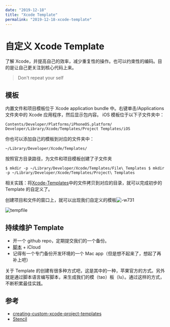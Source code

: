 ```yaml
---
date: "2019-12-18"
title: "Xcode Template"
permalink: "2019-12-18-xcode-template"
---
```


# 自定义 Xcode Template

了解 Xcode，并提高自己的效率，减少重复性的操作。也可以约束性的编码。目的是让自己更关注到核心代码上来。

> Don't repeat your self

## 模板

内置文件和项目模板位于 Xcode application bundle 中。右键单击/Applications 文件夹中的 Xcode 应用程序，然后显示包内容。 iOS 模板位于以下子文件夹中：

`Contents/Developer/Platforms/iPhoneOS.platform/ Developer/Library/Xcode/Templates/Project Templates/iOS`

你也可以添加自己的模板到对应的文件夹中：

`~/Library/Developer/Xcode/Templates/`

按照官方目录路径，为文件和项目模板创建了子文件夹

`$ mkdir -p ~/Library/Developer/Xcode/Templates/File\ Templates $ mkdir -p ~/Library/Developer/Xcode/Templates/Project\ Templates`

相关实践：将[Xcode-Templates](https://github.com/kharrison/Xcode-Templates)中的文件拷贝到对应的目录，就可以完成初步的 Template 的自定义了。

创建项目和文件的窗口上，就可以出现我们自定义的模板![-w731](media/15767398809697.png)

![tempfile](media/tempfile.png)

## 持续维护 Template

- 开一个 github repo，定期提交我们的一个备份。
- [脚本](https://github.com/0x11901/Scripts) + iCloud
- 记得有一个专门备份开发环境的一个 Mac app（但是想不起来了，想起了再补上吧）

关于 Template 的创建有很多种方式吧，这是其中的一种，苹果官方的方式。另外就是通过脚本语言编写脚本，来生成我们的模（tao）板（lu）。通过这样的方式，不断积累最佳实践。

## 参考

- [creating-custom-xcode-project-templates](https://useyourloaf.com/blog/creating-custom-xcode-project-templates/)
- [Stencil](https://github.com/stencilproject/Stencil)
